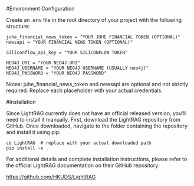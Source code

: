 #Environment Configuration

Create an .env file in the root directory of your project with the following structure:
```
juhe_financial_news_token = "YOUR JUHE FINANCIAL TOKEN (OPTIONAL)"
newsapi = "YOUR FINANCIAL NEWS TOKEN (OPTIONAL)"

Siliconflow_api_key = "YOUR SILICONFLOW TOKEN"

NEO4J_URI = "YOUR NEO4J URI"
NEO4J_USERNAME = "YOUR NEO4J USERNAME (USUALLY neo4j)"
NEO4J_PASSWORD = "YOUR NEO4J PASSWORD"
```
Notes:
juhe_financial_news_token and newsapi are optional and not strictly required.
Replace each placeholder with your actual credentials.

#Installation

Since LightRAG currently does not have an official released version, you'll need to install it manually. First, download the LightRAG repository from GitHub. Once downloaded, navigate to the folder containing the repository and install it using pip:
```
cd LightRAG  # replace with your actual downloaded path
pip install -e .
```
For additional details and complete installation instructions, please refer to the official LightRAG documentation on their GitHub repository:

https://github.com/HKUDS/LightRAG
